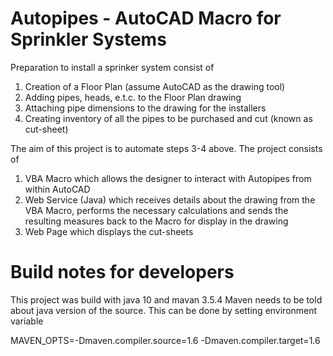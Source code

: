 # Autopipes - AutoCAD Macro for Sprinkler Systems
Preparation to install a sprinker system consist of
1. Creation of a Floor Plan (assume AutoCAD as the drawing tool)
2. Adding pipes, heads, e.t.c. to the Floor Plan drawing
3. Attaching pipe dimensions to the drawing for the installers
4. Creating inventory of all the pipes to be purchased and cut (known as cut-sheet)

The aim of this project is to automate steps 3-4 above. The project consists of
1. VBA Macro which allows the designer to interact with Autopipes from within AutoCAD
2. Web Service (Java) which receives details about the drawing from the VBA Macro, performs the necessary calculations and sends the resulting measures back to the Macro for display in the drawing
3. Web Page which displays the cut-sheets

# Build notes for developers
This project was build with java 10 and mavan 3.5.4
Maven needs to be told about java version of the source. This can be done by setting environment variable

MAVEN_OPTS=-Dmaven.compiler.source=1.6 -Dmaven.compiler.target=1.6
